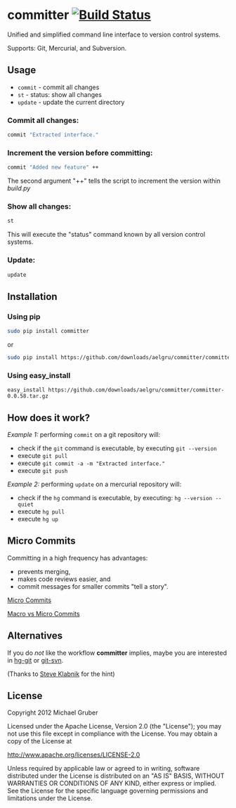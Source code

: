 # committer [![Build Status](https://secure.travis-ci.org/aelgru/committer.png?branch=master)](http://travis-ci.org/aelgru/committer)

Unified and simplified command line interface to version control systems.

Supports: Git, Mercurial, and Subversion.


## Usage

* `commit` - commit all changes
* `st` - status: show all changes
* `update` - update the current directory


### Commit all changes:

```bash
commit "Extracted interface."
```


### Increment the version before committing:

```bash
commit "Added new feature" ++
```

The second argument "++" tells the script to increment the version within
*build.py*


### Show all changes:

```bash
st
```

This will execute the "status" command known by all version control systems.


### Update:

```bash
update
```

## Installation

### Using pip 
```bash
sudo pip install committer
```

or 

```bash
sudo pip install https://github.com/downloads/aelgru/committer/committer-0.0.58.tar.gz
```

### Using easy_install
```
easy_install https://github.com/downloads/aelgru/committer/committer-0.0.58.tar.gz
```

## How does it work?

*Example 1:* performing `commit` on a git repository will:
* check if the `git` command is executable, by executing `git --version`
* execute `git pull`
* execute `git commit -a -m "Extracted interface."`
* execute `git push`


*Example 2:* performing `update` on a mercurial repository will:
* check if the `hg` command is executable, by executing: `hg --version --quiet`
* execute `hg pull`
* execute `hg up`




## Micro Commits

Committing in a high frequency has advantages:
* prevents merging,
* makes code reviews easier, and
* commit messages for smaller commits "tell a story".

[Micro Commits](http://lucasr.org/2011/01/29/micro-commits/)

[Macro vs Micro Commits](http://www.coderanch.com/t/106477/vc/Macro-vs-Micro-commits)


## Alternatives

If you do *not* like the workflow **committer** implies, maybe you are
interested in [hg-git](http://hg-git.github.com/) or [git-svn](http://www.kernel.org/pub/software/scm/git/docs/git-svn.html).

(Thanks to [Steve Klabnik](http://www.steveklabnik.com/) for the hint)


## License

Copyright 2012 Michael Gruber

Licensed under the Apache License, Version 2.0 (the "License");
you may not use this file except in compliance with the License.
You may obtain a copy of the License at

http://www.apache.org/licenses/LICENSE-2.0

Unless required by applicable law or agreed to in writing, software
distributed under the License is distributed on an "AS IS" BASIS,
WITHOUT WARRANTIES OR CONDITIONS OF ANY KIND, either express or implied.
See the License for the specific language governing permissions and
limitations under the License.
